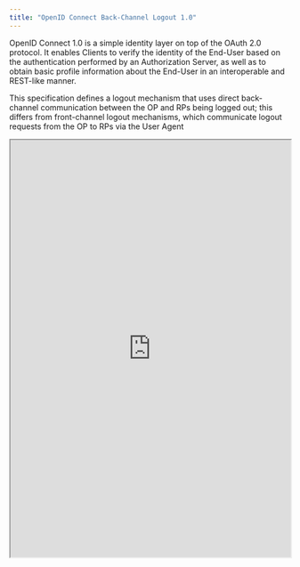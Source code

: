 ```yaml
---
title: "OpenID Connect Back-Channel Logout 1.0"
---
```


OpenID Connect 1.0 is a simple identity layer on top of the OAuth 2.0 protocol. It enables Clients to verify the identity of the End-User based on the authentication performed by an Authorization Server, as well as to obtain basic profile information about the End-User in an interoperable and REST-like manner.

This specification defines a logout mechanism that uses direct back-channel communication between the OP and RPs being logged out; this differs from front-channel logout mechanisms, which communicate logout requests from the OP to RPs via the User Agent

<iframe height="750" width="100%" src="https://ewelton.github.io/ktest/wiki.html#OpenID%20Connect%20Back-Channel%20Logout%201.0"></iframe>

